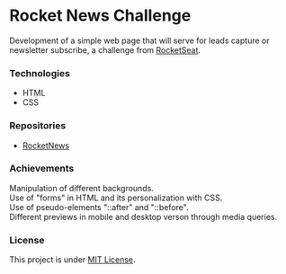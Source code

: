 <h1>Rocket News Challenge</h1>
<p>Development of a simple web page that will serve for leads capture or newsletter subscribe, a challenge from <a target="_blank" href="https://www.rocketseat.com.br">RocketSeat</a>.</p>

<h3>Technologies</h3>
<ul><li>HTML</li>
  <li>CSS</li>
</ul>
  
<h3>Repositories</h3>
<ul><li><a target="_blank" href="https://efficient-sloth-d85.notion.site/Desafio-RocketNews-2e2c5d56b41f4b13a7d8df6b5affc0ec#53033dbfacbc4a858574b74833d55364">RocketNews</a></li></ul>

<h3>Achievements</h3>
<p>Manipulation of different backgrounds.<br> Use of "forms" in HTML and its personalization with CSS.<br> Use of pseudo-elements "::after" and "::before".<br> Different previews in mobile and desktop verson through media queries.</p>

<h3>License</h3>
<p>This project is under <a target="_blank" href="https://github.com/marcelofgaraujo/RocketNews_challenge/blob/main/LICENSE.md">MIT License</a>.</p>
